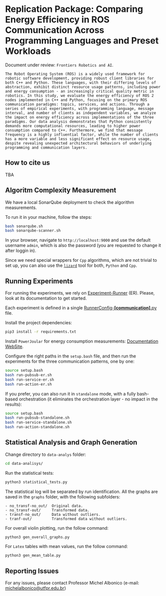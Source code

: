 # Replication Package: Comparing Energy Efficiency in ROS Communication Across Programming Languages and Preset Workloads
Document under review: `Frontiers Robotics and AI`.

```
The Robot Operating System (ROS) is a widely used framework for robotic software development, providing robust client libraries for both C++ and Python. These languages, with their differing levels of abstraction, exhibit distinct resource usage patterns, including power and energy consumption - an increasingly critical quality metric in robotics. In this study, we evaluate the energy efficiency of ROS 2 nodes implemented in C++ and Python, focusing on the primary ROS communication paradigms: topics, services, and actions. Through a series of empirical experiments, with programming language, message interval, and number of clients as independent variables, we analyze the impact on energy efficiency across implementations of the three paradigms. Our data analysis demonstrates that Python consistently demands more computational resources, leading to higher power consumption compared to C++. Furthermore, we find that message frequency is a highly influential factor, while the number of clients has a more variable and less significant effect on resource usage, despite revealing unexpected architectural behaviors of underlying programming and communication layers.
```

## How to cite us

TBA

## Algoritm Complexity Measurement

We have a local SonarQube deployment to check the algorithm measurements.

To run it in your machine, follow the steps:

```bash
bash sonarqube.sh
bash sonarqube-scanner.sh
```

In your browser, navigate to `http://localhost:9000` and use the default username `admin`, which is also the password (you are requested to change it after loggin in).

Since we need special wrappers for `Cpp` algorithms, which are not trivial to set up, you can also use the [`lizard`](https://ascl.net/1906.011) tool for both, `Python` and `Cpp`.

## Running Experiments

For running the experiments, we rely on [Experiment-Runner](https://github.com/S2-group/experiment-runner) (ER). Please, look at its documentation to get started.

Each experiment is defined in a single [RunnerConfig-**\[communication\]**.py](./exp-runner/) file.

Install the project dependencies:

```bash
pip3 install -r requirements.txt
```

Install `PowerJoular` for energy consumption measurements: [Documentation WebSite](https://joular.github.io/powerjoular/guide/installation.html).

Configure the right paths in the `setup.bash` file, and then run the experiments for the three communication patterns, one by one:

```bash
source setup.bash
bash run-pubsub-er.sh
bash run-service-er.sh
bash run-action-er.sh
```

If you prefer, you can also run it in `standalone` mode, with a fully bash-based orchestration (it eliminates the orchestration layer - no impact in the results):

```bash
source setup.bash
bash run-pubsub-standalone.sh
bash run-service-standalone.sh
bash run-action-standalone.sh
```

## Statistical Analysis and Graph Generation

Change directory to `data-analys` folder:

```bash
cd data-analisys/
```

Run the statistical tests:
```bash
python3 statistical_tests.py
```

The statistical log will be separated by run identification. All the graphs are saved in the `graphs` folder, with the following subfolders:

```
- no_transf-no_out/  Original data.
- no_transf-out/     Transformed data.
- transf-no_out/     Data without outliers.
- tranf-out/         Transformed data without outliers.
```

For overall violin plotting, run the follow command:
```bash
python3 gen_overall_graphs.py
```

For `Latex` tables with mean values, run the follow command:
```bash
python3 gen_mean_table.py
```

## Reporting Issues

For any issues, please contact Professor Michel Albonico (e-mail: [michelalbonico@utfpr.edu.br](mailto:michelalbonico@utfpr.edu.br))